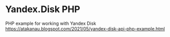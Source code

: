 # Yandex.Disk PHP
PHP example for working with Yandex Disk https://atakanau.blogspot.com/2021/05/yandex-disk-api-php-example.html

